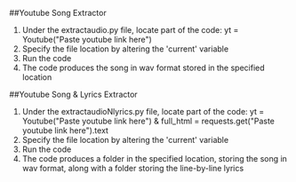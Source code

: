 ##Youtube Song Extractor
1. Under the extractaudio.py file, locate part of the code: yt = Youtube("Paste youtube link here")
2. Specify the file location by altering the 'current' variable
3. Run the code
4. The code produces the song in wav format stored in the specified location

##Youtube Song & Lyrics Extractor
1. Under the extractaudioNlyrics.py file, locate part of the code: yt = Youtube("Paste youtube link here") &
   full_html = requests.get("Paste youtube link here").text
2. Specify the file location by altering the 'current' variable
3. Run the code
4. The code produces a folder in the specified location, storing the song in wav format, along with a folder storing the line-by-line lyrics
